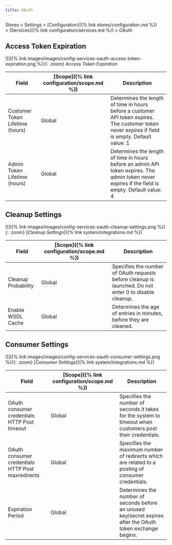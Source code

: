 ```yaml
---
title: OAuth
---
```


Stores > Settings > [Configuration]({% link stores/configuration.md %}) > [Services]({% link configuration/services.md %}) >  OAuth

## Access Token Expiration

![]({% link images/images/config-services-oauth-access-token-expiration.png %}){: .zoom}
_Access Token Expiration_

|Field|[Scope]({% link configuration/scope.md %})|Description|
|--- |--- |--- |
|Customer Token Lifetime (hours)|Global|Determines the length of time in hours before a customer API token expires. The customer token never expires if field is empty. Default value: 1|
|Admin Token Lifetime (hours)|Global|Determines the length of time in hours before an admin API token expires. The admin token never expires if the field is empty. Default value: 4|

## Cleanup Settings

![]({% link images/images/config-services-oauth-cleanup-settings.png %}){: .zoom}
[_Cleanup Settings_]({% link system/integrations.md %})

|Field|[Scope]({% link configuration/scope.md %})|Description|
|--- |--- |--- |
|Cleanup Probability|Global|Specifies the number of OAuth requests before cleanup is launched. Do not enter 0 to disable cleanup.|
|Enable WSDL Cache|Global|Determines the age of entries in minutes, before they are cleaned.|

## Consumer Settings

![]({% link images/images/config-services-oauth-consumer-settings.png %}){: .zoom}
[_Consumer Settings_]({% link system/integrations.md %})

|Field|[Scope]({% link configuration/scope.md %})|Description|
|--- |--- |--- |
|OAuth consumer credentials HTTP Post timeout|Global|Specifies the number of seconds it takes for the system to timeout when customers post their credentials.|
|OAuth consumer credentials HTTP Post maxredirects|Global|Specifies the maximum number of redirects which are related to a posting of consumer credentials.|
|Expiration Period|Global|Determines the number of seconds before an unused key/secret expires after the OAuth token exchange begins.|
